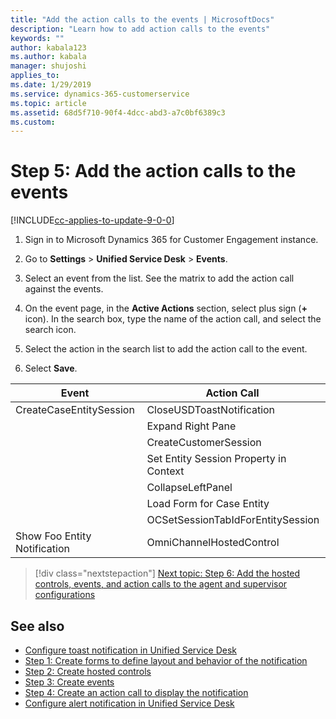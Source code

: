 ```yaml
---
title: "Add the action calls to the events | MicrosoftDocs"
description: "Learn how to add action calls to the events"
keywords: ""
author: kabala123
ms.author: kabala
manager: shujoshi
applies_to: 
ms.date: 1/29/2019
ms.service: dynamics-365-customerservice
ms.topic: article
ms.assetid: 68d5f710-90f4-4dcc-abd3-a7c0bf6389c3
ms.custom: 
---
```

# Step 5: Add the action calls to the events 

[!INCLUDE[cc-applies-to-update-9-0-0](../../includes/cc_applies_to_update_9_0_0.md)]

1.  Sign in to Microsoft Dynamics 365 for Customer Engagement instance. 

2.  Go to **Settings** > **Unified Service Desk** > **Events**. 

3.  Select an event from the list. See the matrix to add the action call against the events. 

4.  On the event page, in the **Active Actions** section, select  plus sign (**+** icon). In the search box, type the name of the action call, and select the search icon. 

5.  Select the action in the search list to add the action call to the event. 

6.  Select **Save**. 

| **Event**                    | **Action Call**                        |
|------------------------------|----------------------------------------|
| CreateCaseEntitySession      | CloseUSDToastNotification              |
|                              | Expand Right Pane                      |
|                              | CreateCustomerSession                  |
|                              | Set Entity Session Property in Context |
|                              | CollapseLeftPanel                      |
|                              | Load Form for Case Entity              |
|                              | OCSetSessionTabIdForEntitySession      |
| Show Foo Entity Notification | OmniChannelHostedControl               |

> [!div class="nextstepaction"]
> [Next topic: Step 6: Add the hosted controls, events, and action calls to the agent and supervisor configurations](toastnotification-step6-add-hosted-controls-events-action-callsagent-supervisor-configurations.md)

## See also

- [Configure toast notification in Unified Service Desk](configure-toast-notification-unified-service-desk.md)
- [Step 1: Create forms to define layout and behavior of the notification](toastnotification-step1-create-forms-define-layout-behavior-notification.md)
- [Step 2: Create hosted controls](toastnotification-step2-create-hosted-controls.md)
- [Step 3: Create events](toastnotification-step3-create-the-events.md)
- [Step 4: Create an action call to display the notification](toastnotification-step4-create-action-call-display-notification.md)
- [Configure alert notification in Unified Service Desk](configure-alert-notification-unified-service-desk.md)
